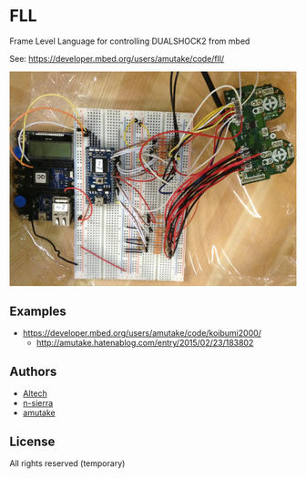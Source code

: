 FLL
====

Frame Level Language for controlling DUALSHOCK2 from mbed

See: https://developer.mbed.org/users/amutake/code/fll/


![wiring](./images/wiring.jpg)


Examples
--------

- https://developer.mbed.org/users/amutake/code/koibumi2000/
  - http://amutake.hatenablog.com/entry/2015/02/23/183802


Authors
-------

- [Altech](https://github.com/Altech)
- [n-sierra](https://github.com/n-sierra)
- [amutake](https://github.com/amutake)


License
-------

All rights reserved (temporary)

